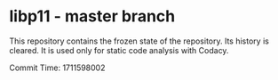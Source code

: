 # libp11 - master branch

This repository contains the frozen state of the repository.
Its history is cleared. It is used only for static code
analysis with Codacy.

Commit Time: 1711598002